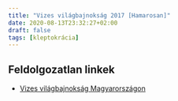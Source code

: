 ```yaml
---
title: "Vizes világbajnokság 2017 [Hamarosan]"
date: 2020-08-13T23:32:27+02:00
draft: false
tags: [kleptokrácia]
---
```


## Feldolgozatlan linkek

- [Vizes világbajnokság Magyarországon](https://index.hu/aktak/vizes_vilagbajnoksag_vb_dagaly_uszoarena_koltsegek_margitsziget_hajos_alfred_balaton_uszoda/)
